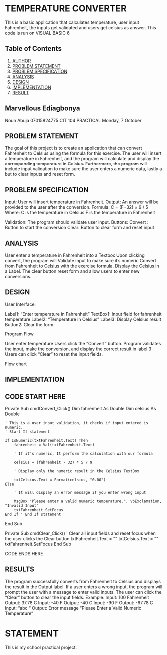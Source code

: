 # TEMPERATURE CONVERTER


 This is a basic application that calculates temperature, user input Fahrenheit, the inputs get validated and users get celsius as answer.
This code is run on VISUAL BASIC 6


## Table of Contents

1. [AUTHOR](#marvellous-ediagbonya)
1. [PROBLEM STATEMENT](#problem-statement)
2. [PROBLEM SPECIFICATION](#problem-specification)
3. [ANALYSIS](#analysis)
4. [DESIGN](#design)
5. [IMPLEMENTATION](#implementation)
5. [RESULT](#result)

## Marvellous Ediagbonya
Noun
Abuja
07015824775
CIT 104 PRACTICAL
Monday, 7 October

## PROBLEM STATEMENT

The goal of this project is to create an application that can convert Fahrenheit to Celsius using the formula for this exercise. The user will insert a temperature in Fahrenheit, and the program will  calculate and display the corresponding temperature in Celsius.
Furthermore, the program will include input validation to make sure the user enters a numeric data, lastly a but to clear inputs and reset form.

## PROBLEM SPECIFICATION

Input: User will insert temperature in Fahrenheit.
Output: An answer will be provided to the user after the conversion.
Formula: C = (F−32) × 9 / 5
Where:
C is the temperature in Celsius
F is the temperature in Fahrenheit

Validation: The program should validate user input.
Buttons:
Convert : Button to start the conversion
Clear: Button to clear form and reset input

## ANALYSIS

User enter a temperature in Fahrenheit into a Textbox
Upon clicking convert, the program will	
Validate input to make sure it’s numeric
Convert from Fahrenheit to Celsius with the exercise formula.
Display the Celsius in a Label.
The clear button reset form and allow users to enter new conversions.

## DESIGN

User Interface:

Label1: “Enter temperature in Fahrenheit”
TextBox1: Input field for fahrenheit temperature
Label2: “Temperature in Celsius”
Label3: Display Celsius result
Button2: Clear the form.

Program Flow

User enter temperature
Users click the “Convert” button.
Program validates the input, make the conversion, and display the correct result in label 3
Users can click “Clear” to reset the input fields.

Flow chart



## IMPLEMENTATION

CODE START HERE
-
Private Sub cmdConvert_Click()
    Dim fahrenheit As Double
    Dim celsius As Double

    ' This is a user input validation, it checks if input entered is numeric.
    ' Start If statement
    
    If IsNumeric(txtFahrenheit.Text) Then
        fahrenheit = Val(txtFahrenheit.Text)

        ' If it's numeric, It perform the calculation with our formula
        
        celsius = (fahrenheit - 32) * 5 / 9

        ' Display only the numeric result in the Celsius TextBox
        
        txtCelsius.Text = Format(celsius, "0.00")
    Else
    
        ' It will display an error message if you enter wrong input
        
        MsgBox "Please enter a valid numeric temperature.", vbExclamation, "Invalid Input"
        txtFahrenheit.SetFocus
    End If ' End If statement
End Sub

Private Sub cmdClear_Click()
    ' Clear all input fields and reset focus when the user clicks the Clear button
    txtFahrenheit.Text = ""
  txtCelsius.Text = ""
    txtFahrenheit.SetFocus
End Sub

CODE ENDS HERE




## RESULTS

The program successfully converts from Fahrenheit to Celsius and displays the result in the Output label.
If a user enters a wrong input, the program will prompt the user with a message to enter valid inputs.
The user can click the “Clear” button to clear the input fields.
Example:
Input: 100 Fahrenheit
Output: 37.78 C
Input: -40 F
Output: -40 C
Input: -90 F
Output: -67.78 C
Input: “abc “
Output: Error message “Please Enter a Valid Numeric Temperature”

# STATEMENT
This is my school practical project.
